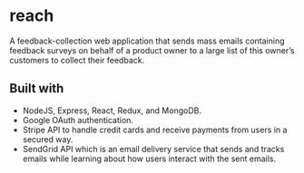 # reach
A feedback-collection web application that sends mass emails containing feedback surveys on behalf of a product owner to a large list of this owner’s customers to collect their feedback.

## Built with
* NodeJS, Express, React, Redux, and MongoDB.
* Google OAuth authentication.
*	Stripe API to handle credit cards and receive payments from users in a secured way.
*	SendGrid API which is an email delivery service that sends and tracks emails while learning about how users interact with the sent emails. 
